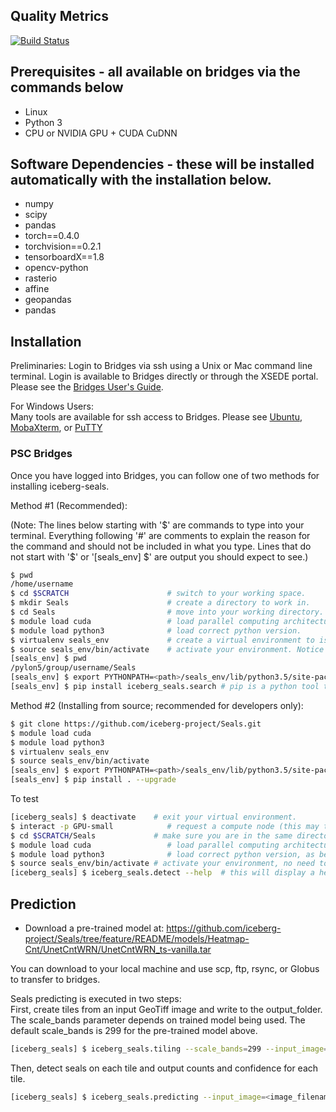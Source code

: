 ## Quality Metrics

[![Build Status](https://travis-ci.com/iceberg-project/Seals.svg?branch=devel)](https://travis-ci.com/iceberg-project/Seals)

## Prerequisites - all available on bridges via the commands below
- Linux
- Python 3
- CPU or NVIDIA GPU + CUDA CuDNN

## Software Dependencies - these will be installed automatically with the installation below.
- numpy
- scipy
- pandas
- torch==0.4.0
- torchvision==0.2.1
- tensorboardX==1.8
- opencv-python
- rasterio
- affine
- geopandas
- pandas

## Installation
Preliminaries:
Login to Bridges via ssh using a Unix or Mac command line terminal.  Login is available to Bridges directly or through the XSEDE portal. Please see the <a href="https://portal.xsede.org/psc-bridges">Bridges User's Guide</a>.  

For Windows Users:  
Many tools are available for ssh access to Bridges.  Please see <a href="https://ubuntu.com/tutorials/tutorial-ubuntu-on-windows#1-overview">Ubuntu</a>, <a href="https://mobaxterm.mobatek.net/">MobaXterm</a>, or <a href="https://www.chiark.greenend.org.uk/~sgtatham/putty/">PuTTY</a>

### PSC Bridges
Once you have logged into Bridges, you can follow one of two methods for installing iceberg-seals.

Method #1 (Recommended):  

(Note: The lines below starting with '$' are commands to type into your terminal.  Everything following '#' are comments to explain the reason for the command and should not be included in what you type.  Lines that do not start with '$' or '[seals_env] $' are output you should expect to see.)

```bash
$ pwd
/home/username
$ cd $SCRATCH                      # switch to your working space.
$ mkdir Seals                      # create a directory to work in.
$ cd Seals                         # move into your working directory.
$ module load cuda                 # load parallel computing architecture.
$ module load python3              # load correct python version.
$ virtualenv seals_env             # create a virtual environment to isolate your work from the default system.
$ source seals_env/bin/activate    # activate your environment. Notice the command line prompt changes to show your environment on the next line.
[seals_env] $ pwd
/pylon5/group/username/Seals
[seals_env] $ export PYTHONPATH=<path>/seals_env/lib/python3.5/site-packages # set a system variable to point python to your specific code. (Replace <path> with the results of pwd command above.
[seals_env] $ pip install iceberg_seals.search # pip is a python tool to extract the requested software (iceberg_seals.search in this case) from a repository. (this may take several minutes).
```

Method #2 (Installing from source; recommended for developers only): 

```bash
$ git clone https://github.com/iceberg-project/Seals.git
$ module load cuda
$ module load python3
$ virtualenv seals_env
$ source seals_env/bin/activate
[seals_env] $ export PYTHONPATH=<path>/seals_env/lib/python3.5/site-packages
[seals_env] $ pip install . --upgrade
```

To test
```bash
[iceberg_seals] $ deactivate    # exit your virtual environment.
$ interact -p GPU-small            # request a compute node (this may take a minute or two or more).
$ cd $SCRATCH/Seals             # make sure you are in the same directory where everything was set up before.
$ module load cuda                 # load parallel computing architecture, as before.
$ module load python3              # load correct python version, as before.
$ source seals_env/bin/activate # activate your environment, no need to create a new environment because the Seals tools are installed and isolated here.
[iceberg_seals] $ iceberg_seals.detect --help  # this will display a help screen of available usage and parameters.
```
## Prediction
- Download a pre-trained model at: https://github.com/iceberg-project/Seals/tree/feature/README/models/Heatmap-Cnt/UnetCntWRN/UnetCntWRN_ts-vanilla.tar 

You can download to your local machine and use scp, ftp, rsync, or Globus to transfer to bridges.

Seals predicting is executed in two steps:  
First, create tiles from an input GeoTiff image and write to the output_folder. The scale_bands parameter depends on trained model being used.  The default scale_bands is 299 for the pre-trained model above.
```bash
[iceberg_seals] $ iceberg_seals.tiling --scale_bands=299 --input_image=<image_abspath> --output_folder=./test
```
Then, detect seals on each tile and output counts and confidence for each tile.
```bash
[iceberg_seals] $ iceberg_seals.predicting --input_image=<image_filename> --model_architecture=UnetCntWRN --hyperparameter_set=A --training_set=test_vanilla --test_folder=./test --model_path=./ --output_folder=./test_image
```

